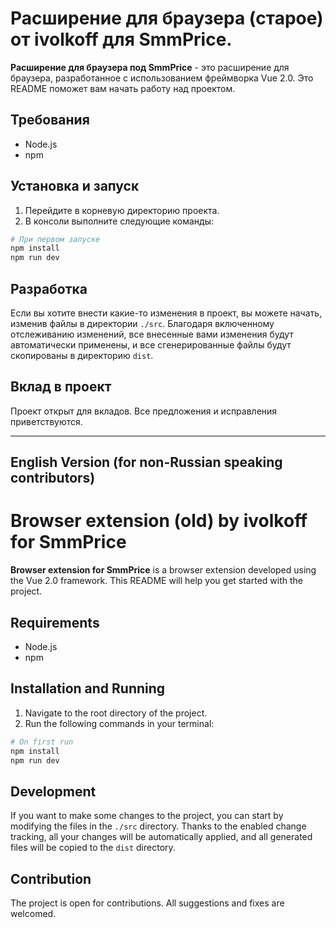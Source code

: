 # Расширение для браузера (старое) от ivolkoff для SmmPrice.

**Расширение для браузера под SmmPrice** - это расширение для браузера, разработанное с использованием фреймворка Vue 2.0. Это README поможет вам начать работу над проектом.

## Требования

- Node.js
- npm

## Установка и запуск

1. Перейдите в корневую директорию проекта.
2. В консоли выполните следующие команды:
```bash
# При первом запуске
npm install
npm run dev
```

## Разработка

Если вы хотите внести какие-то изменения в проект, вы можете начать, изменив файлы в директории `./src`. Благодаря включенному отслеживанию изменений, все внесенные вами изменения будут автоматически применены, и все сгенерированные файлы будут скопированы в директорию `dist`.

## Вклад в проект

Проект открыт для вкладов. Все предложения и исправления приветствуются.

---

## English Version (for non-Russian speaking contributors)

# Browser extension (old) by ivolkoff for SmmPrice

**Browser extension for SmmPrice** is a browser extension developed using the Vue 2.0 framework. This README will help you get started with the project.

## Requirements

- Node.js
- npm

## Installation and Running

1. Navigate to the root directory of the project.
2. Run the following commands in your terminal:
```bash
# On first run
npm install
npm run dev
```

## Development

If you want to make some changes to the project, you can start by modifying the files in the `./src` directory. Thanks to the enabled change tracking, all your changes will be automatically applied, and all generated files will be copied to the `dist` directory.

## Contribution

The project is open for contributions. All suggestions and fixes are welcomed.
